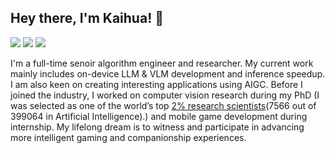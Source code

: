 ## Hey there, I'm Kaihua! 👋

[![](https://img.shields.io/badge/Homepage-blue?&style=flat-square&logo=googlechrome&logoColor=white)](https://kaihuatang.github.io/)
[![](https://img.shields.io/badge/Google%20Scholar-%234285F4.svg?&style=flat-square&logo=google-scholar&logoColor=white)](https://scholar.google.com.hk/citations?user=WuO1sSkAAAAJ&hl=en)
[![](https://img.shields.io/github/stars/yaoyao-liu?style=flat-square&logo=github&label=Github%20Stars&labelColor=gray&color=gray)](https://github.com/KaihuaTang)

I'm a full-time senoir algorithm engineer and researcher. My current work mainly includes on-device LLM & VLM development and inference speedup. I am also keen on creating interesting applications using AIGC. Before I joined the industry, I worked on computer vision research during my PhD (I was selected as one of the world’s top [2% research scientists](https://topresearcherslist.com/Home/Search?AuthFull=tang%2C+kaihua)(7566 out of 399064 in Artificial Intelligence).) and mobile game development during internship. My lifelong dream is to witness and participate in advancing more intelligent gaming and companionship experiences.

